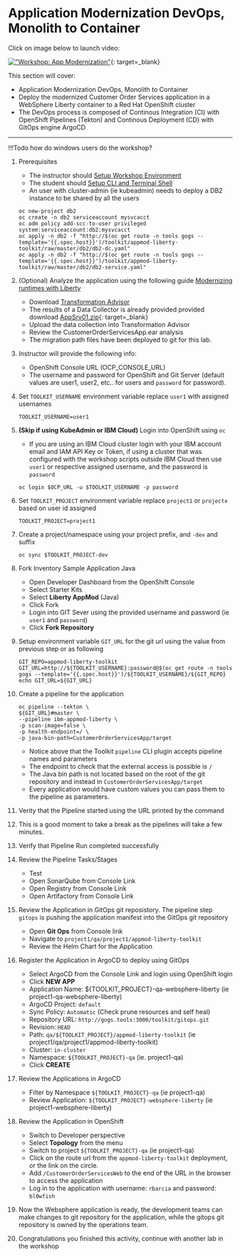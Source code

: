 # Application Modernization DevOps, Monolith to Container

Click on image below to launch video:

[!["Workshop: App Modernization"](http://img.youtube.com/vi/ss9joPm2M1U/0.jpg)](https://youtu.be/ss9joPm2M1U "Workshop: App Modernization"){: target=_blank}

This section will cover:

- Application Modernization DevOps, Monolith to Container
- Deploy the modernized Customer Order Services application in a WebSphere Liberty container to a Red Hat OpenShift cluster
- The DevOps process is composed of Continous Integration (CI) with OpenShift Pipelines (Tekton) and Continous Deployment (CD) with GitOps engine ArgoCD

---

!!!Todo
    how do windows users do the workshop?

1. Prerequisites

    - The instructor should [Setup Workshop Environment](setup.md)
    - The student should [Setup CLI and Terminal Shell](setup.md#4-optional-auto-configure-terminal-shell)
    - An user with cluster-admin (ie kubeadmin) needs to deploy a DB2 instance to be shared by all the users

    ```shell
    oc new-project db2
    oc create -n db2 serviceaccount mysvcacct
    oc adm policy add-scc-to-user privileged system:serviceaccount:db2:mysvcacct
    oc apply -n db2 -f "http://$(oc get route -n tools gogs --template='{{.spec.host}}')/toolkit/appmod-liberty-toolkit/raw/master/db2/db2-dc.yaml"
    oc apply -n db2 -f "http://$(oc get route -n tools gogs --template='{{.spec.host}}')/toolkit/appmod-liberty-toolkit/raw/master/db2/db2-service.yaml"
    ```

1. (Optional) Analyze the application using the following guide [Modernizing runtimes with Liberty](https://ibm-cloud-architecture.github.io/modernization-playbook/applications/liberty/liberty-analyze)
    - Download [Transformation Advisor](https://www.ibm.com/garage/method/practices/learn/ibm-transformation-advisor/)
    - The results of a Data Collector is already provided provided download [AppSrv01.zip](AppSrv01.zip){: target=_blank}
    - Upload the data collection into Transformation Advisor
    - Review the CustomerOrderServicesApp.ear analysis
    - The migration path files have been deployed to git for this lab.

1. Instructor will provide the following info:
    - OpenShift Console URL (OCP_CONSOLE_URL)
    - The username and password for OpenShift and Git Server (default values are user1, user2, etc.. for users and `password` for password).

1. Set `TOOLKIT_USERNAME` environment variable replace `user1` with assigned usernames

    ```shell
    TOOLKIT_USERNAME=user1
    ```

1. **(Skip if using KubeAdmin or IBM Cloud)** Login into OpenShift using `oc`
    - If you are using an IBM Cloud cluster login with your IBM account email and IAM API Key or Token, if using a cluster that was configured with the workshop scripts outside IBM Cloud then use `user1` or respective assigned username, and the password is `password`

    ```shell
    oc login $OCP_URL -u $TOOLKIT_USERNAME -p password
    ```

1. Set `TOOLKIT_PROJECT` environment variable replace `project1` or `projectx` based on user id assigned

    ```shell
    TOOLKIT_PROJECT=project1
    ```

1. Create a project/namespace using your project prefix, and `-dev` and suffix

    ```shell
    oc sync $TOOLKIT_PROJECT-dev
    ```

1. Fork Inventory Sample Application Java
    - Open Developer Dashboard from the OpenShift Console
    - Select Starter Kits
    - Select **Liberty AppMod** (Java)
    - Click Fork
    - Login into GIT Sever using the provided username and password (ie `user1` and `password`)
    - Click **Fork Repository**

1. Setup environment variable `GIT_URL` for the git url using the value from previous step or as following

    ```shell
    GIT_REPO=appmod-liberty-toolkit
    GIT_URL=http://${TOOLKIT_USERNAME}:password@$(oc get route -n tools gogs --template='{{.spec.host}}')/${TOOLKIT_USERNAME}/${GIT_REPO}
    echo GIT_URL=${GIT_URL}
    ```

1. Create a pipeline for the application

    ```shell
    oc pipeline --tekton \
    ${GIT_URL}#master \
    --pipeline ibm-appmod-liberty \
    -p scan-image=false \
    -p health-endpoint=/ \
    -p java-bin-path=CustomerOrderServicesApp/target
    ```

    - Notice above that the Toolkit `pipeline` CLI plugin accepts pipeline names and parameters
    - The endpoint to check that the external access is possible is `/`
    - The Java bin path is not located based on the root of the git repository and instead in `CustomerOrderServicesApp/target`
    - Every application would have custom values you can pass them to the pipeline as parameters.

1. Verity that the Pipeline started using the URL printed by the command

1. This is a good moment to take a break as the pipelines will take a few minutes.

1. Verify that Pipeline Run completed successfully

1. Review the Pipeline Tasks/Stages
    - Test
    - Open SonarQube from Console Link
    - Open Registry from Console Link
    - Open Artifactory from Console Link

1. Review the Application in GitOps git reposistory. The pipeline step `gitops` is pushing the application manifest into the GitOps git repository
    - Open **Git Ops** from Console link
    - Navigate to `project1/qa/project1/appmod-liberty-toolkit`
    - Review the Helm Chart for the Application

1. Register the Application in ArgoCD to deploy using GitOps
    - Select ArgoCD from the Console Link and login using OpenShift login
    - Click **NEW APP**
    - Application Name: ${TOOLKIT_PROJECT}-qa-websphere-liberty (ie project1-qa-websphere-liberty)
    - ArgoCD Project: `default`
    - Sync Policy: `Automatic` (Check prune resources and self heal)
    - Repository URL: `http://gogs.tools:3000/toolkit/gitops.git`
    - Revision: `HEAD`
    - Path: `qa/${TOOLKIT_PROJECT}/appmod-liberty-toolkit` (ie project1/qa/project1/appmod-liberty-toolkit)
    - Cluster: `in-cluster`
    - Namespace: `${TOOLKIT_PROJECT}-qa` (ie. project1-qa)
    - Click **CREATE**

1. Review the Applications in ArgoCD
    - Filter by Namespace `${TOOLKIT_PROJECT}-qa` (ie project1-qa)
    - Review Application: `${TOOLKIT_PROJECT}-websphere-liberty` (ie project1-websphere-liberty)

1. Review the Application in OpenShift
    - Switch to Developer perspective
    - Select **Topology** from the menu
    - Switch to project `${TOOLKIT_PROJECT}-qa` (ie project1-qa)
    - Click on the route url from the `appmod-liberty-toolkit` deployment, or the link on the circle.
    - Add `/CustomerOrderServicesWeb` to the end of the URL in the browser to access the application
    - Log in to the application with username: `rbarcia` and password: `bl0wfish`

1. Now the Websphere application is ready, the development teams can make changes to git repository for the application, while the gitops git repository is owned by the operations team.

1. Congratulations you finished this activity, continue with another lab in the workshop
